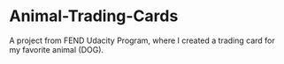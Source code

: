 # Animal-Trading-Cards
A project from FEND Udacity Program, where I created a trading card for my favorite animal (DOG).
